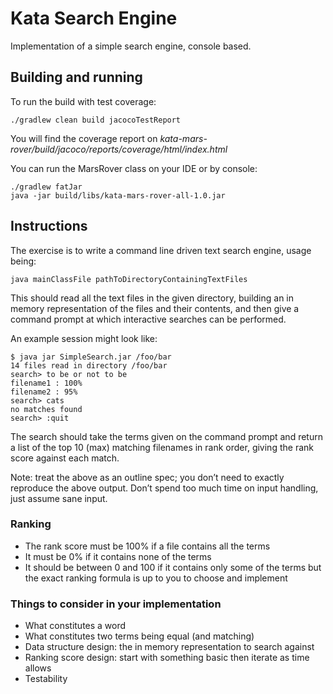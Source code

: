 # Kata Search Engine

Implementation of a simple search engine, console based.

## Building and running

To run the build with test coverage:

    ./gradlew clean build jacocoTestReport
    
You will find the coverage report on _kata-mars-rover/build/jacoco/reports/coverage/html/index.html_

You can run the MarsRover class on your IDE or by console:

    ./gradlew fatJar
    java -jar build/libs/kata-mars-rover-all-1.0.jar

## Instructions

The exercise is to write a command line driven text search engine, usage being:

    java mainClassFile pathToDirectoryContainingTextFiles

This should read all the text files in the given directory, building an in memory representation of the files and their contents, and then give a command prompt at which interactive searches can be performed.

An example session might look like:
    
    $ java jar SimpleSearch.jar /foo/bar
    14 files read in directory /foo/bar
    search> to be or not to be
    filename1 : 100%
    filename2 : 95%
    search> cats
    no matches found
    search> :quit
    
The search should take the terms given on the command prompt and return a list of the top 10 (max) matching filenames in rank order, giving the rank score against each match.

Note: treat the above as an outline spec; you don’t need to exactly reproduce the above output. Don’t spend too much time on input handling, just assume sane input.

### Ranking
* The rank score must be 100% if a file contains all the terms
* It must be 0% if it contains none of the terms
* It should be between 0 and 100 if it contains only some of the terms but the exact ranking formula is up to you to choose and implement 

### Things to consider in your implementation
* What constitutes a word
* What constitutes two terms being equal (and matching)
* Data structure design: the in memory representation to search against
* Ranking score design: start with something basic then iterate as time allows
* Testability